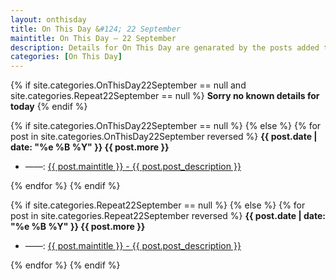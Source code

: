 ```yaml
---
layout: onthisday
title: On This Day &#124; 22 September
maintitle: On This Day — 22 September
description: Details for On This Day are genarated by the posts added to the website so the content is subject to changes/updates over time.
categories: [On This Day]
---
```


{% if site.categories.OnThisDay22September == null and site.categories.Repeat22September == null %}
<strong>Sorry no known details for today</strong>
{% endif %}

{% if site.categories.OnThisDay22September == null %}
{% else %}
{% for post in site.categories.OnThisDay22September reversed %}
<strong>{{ post.date | date: "%e %B %Y" }} {{ post.more }}</strong>
<ul>
<li> ——: <a href="{{ post.url }}">{{ post.maintitle }} - {{ post.post_description }}</a></li>
</ul>
{% endfor %}
{% endif %}

{% if site.categories.Repeat22September == null %}
{% else %}
{% for post in site.categories.Repeat22September reversed %}
<strong>{{ post.date | date: "%e %B %Y" }} {{ post.more }}</strong>
<ul>
<li> ——: <a href="{{ post.url }}">{{ post.maintitle }} - {{ post.post_description }}</a></li>
</ul>
{% endfor %}
{% endif %}

